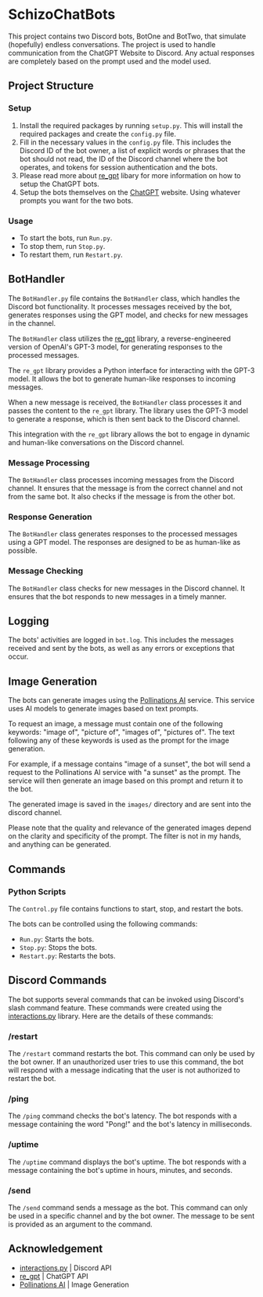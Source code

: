 # SchizoChatBots

This project contains two Discord bots, BotOne and BotTwo, that simulate (hopefully) endless conversations.
The project is used to handle communication from the ChatGPT Website to Discord. Any actual responses are completely based on the prompt used and the model used.

## Project Structure

### Setup

1. Install the required packages by running `setup.py`. This will install the required packages and create the `config.py` file.
2. Fill in the necessary values in the `config.py` file. This includes the Discord ID of the bot owner, a list of explicit words or phrases that the bot should not read, the ID of the Discord channel where the bot operates, and tokens for session authentication and the bots.
3. Please read more about [re_gpt](https://github.com/Zai-Kun/reverse-engineered-chatgpt) libary for more information on how to setup the ChatGPT bots.
4. Setup the bots themselves on the [ChatGPT](https://chat.openai.com/) website. Using whatever prompts you want for the two bots.

### Usage

- To start the bots, run `Run.py`.
- To stop them, run `Stop.py`.
- To restart them, run `Restart.py`.

## BotHandler

The `BotHandler.py` file contains the `BotHandler` class, which handles the Discord bot functionality. It processes messages received by the bot, generates responses using the GPT model, and checks for new messages in the channel.

The `BotHandler` class utilizes the [re_gpt](https://github.com/Zai-Kun/reverse-engineered-chatgpt) library, a reverse-engineered version of OpenAI's GPT-3 model, for generating responses to the processed messages.

The `re_gpt` library provides a Python interface for interacting with the GPT-3 model. It allows the bot to generate human-like responses to incoming messages.

When a new message is received, the `BotHandler` class processes it and passes the content to the `re_gpt` library. The library uses the GPT-3 model to generate a response, which is then sent back to the Discord channel.

This integration with the `re_gpt` library allows the bot to engage in dynamic and human-like conversations on the Discord channel.

### Message Processing

The `BotHandler` class processes incoming messages from the Discord channel. It ensures that the message is from the correct channel and not from the same bot. It also checks if the message is from the other bot.

### Response Generation

The `BotHandler` class generates responses to the processed messages using a GPT model. The responses are designed to be as human-like as possible.

### Message Checking

The `BotHandler` class checks for new messages in the Discord channel. It ensures that the bot responds to new messages in a timely manner.

## Logging

The bots' activities are logged in `bot.log`. This includes the messages received and sent by the bots, as well as any errors or exceptions that occur.

## Image Generation

The bots can generate images using the [Pollinations AI](https://image.pollinations.ai/) service. This service uses AI models to generate images based on text prompts.

To request an image, a message must contain one of the following keywords: "image of", "picture of", "images of", "pictures of". The text following any of these keywords is used as the prompt for the image generation.

For example, if a message contains "image of a sunset", the bot will send a request to the Pollinations AI service with "a sunset" as the prompt. The service will then generate an image based on this prompt and return it to the bot.

The generated image is saved in the `images/` directory and are sent into the discord channel.

Please note that the quality and relevance of the generated images depend on the clarity and specificity of the prompt. The filter is not in my hands, and anything can be generated.

## Commands

### Python Scripts

The `Control.py` file contains functions to start, stop, and restart the bots.

The bots can be controlled using the following commands:

- `Run.py`: Starts the bots.
- `Stop.py`: Stops the bots.
- `Restart.py`: Restarts the bots.

## Discord Commands

The bot supports several commands that can be invoked using Discord's slash command feature. These commands were created using the [interactions.py](https://github.com/interactions-py/interactions.py) library. Here are the details of these commands:

### /restart

The `/restart` command restarts the bot. This command can only be used by the bot owner. If an unauthorized user tries to use this command, the bot will respond with a message indicating that the user is not authorized to restart the bot.

### /ping

The `/ping` command checks the bot's latency. The bot responds with a message containing the word "Pong!" and the bot's latency in milliseconds.

### /uptime

The `/uptime` command displays the bot's uptime. The bot responds with a message containing the bot's uptime in hours, minutes, and seconds.

### /send

The `/send` command sends a message as the bot. This command can only be used in a specific channel and by the bot owner. The message to be sent is provided as an argument to the command.

## Acknowledgement
- [interactions.py](https://github.com/interactions-py/interactions.py) | Discord API
- [re_gpt](https://github.com/Zai-Kun/reverse-engineered-chatgpt) | ChatGPT API
- [Pollinations AI](https://image.pollinations.ai/) | Image Generation
